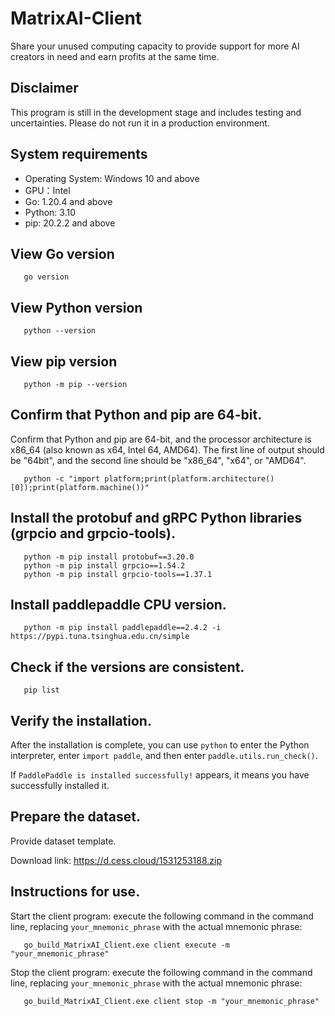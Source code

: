 # MatrixAI-Client

Share your unused computing capacity to provide support for more AI creators in need and earn profits at the same time.

## Disclaimer

This program is still in the development stage and includes testing and uncertainties. Please do not run it in a production environment.

## System requirements

- Operating System: Windows 10 and above
- GPU：Intel
- Go: 1.20.4 and above
- Python: 3.10
- pip: 20.2.2 and above

## View Go version
```
   go version
```

## View Python version
```
   python --version
```

## View pip version
```
   python -m pip --version
```

## Confirm that Python and pip are 64-bit.

Confirm that Python and pip are 64-bit, and the processor architecture is x86_64 (also known as x64, Intel 64, AMD64). The first line of output should be "64bit", and the second line should be "x86_64", "x64", or "AMD64".
```
   python -c "import platform;print(platform.architecture()[0]);print(platform.machine())"
```

## Install the protobuf and gRPC Python libraries (grpcio and grpcio-tools).
```
   python -m pip install protobuf==3.20.0
   python -m pip install grpcio==1.54.2
   python -m pip install grpcio-tools==1.37.1
```

## Install paddlepaddle CPU version.
```
   python -m pip install paddlepaddle==2.4.2 -i https://pypi.tuna.tsinghua.edu.cn/simple
```

## Check if the versions are consistent.
```
   pip list
```

## Verify the installation.

After the installation is complete, you can use `python` to enter the Python interpreter, enter `import paddle`, and then enter `paddle.utils.run_check()`.

If `PaddlePaddle is installed successfully!` appears, it means you have successfully installed it.

## Prepare the dataset.

Provide dataset template.

Download link: https://d.cess.cloud/1531253188.zip

## Instructions for use.

Start the client program: execute the following command in the command line, replacing `your_mnemonic_phrase` with the actual mnemonic phrase:
```
   go_build_MatrixAI_Client.exe client execute -m "your_mnemonic_phrase"
```

Stop the client program: execute the following command in the command line, replacing `your_mnemonic_phrase` with the actual mnemonic phrase:
```
   go_build_MatrixAI_Client.exe client stop -m "your_mnemonic_phrase"
```